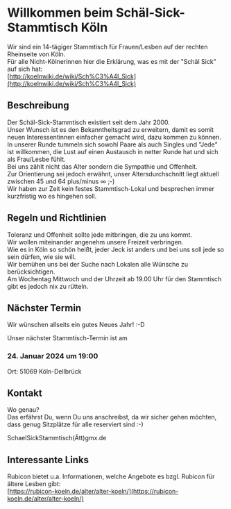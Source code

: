 # Willkommen beim Schäl-Sick-Stammtisch Köln

Wir sind ein 14-tägiger Stammtisch für Frauen/Lesben auf der rechten Rheinseite von Köln.  
Für alle Nicht-Kölnerinnen hier die Erklärung, was es mit der "Schäl Sick" auf sich hat:  
[http://koelnwiki.de/wiki/Sch%C3%A4l_Sick](http://koelnwiki.de/wiki/Sch%C3%A4l_Sick)  

## Beschreibung

Der Schäl-Sick-Stammtisch existiert seit dem Jahr 2000.  
Unser Wunsch ist es den Bekanntheitsgrad zu erweitern, damit es somit neuen Interessentinnen einfacher gemacht wird, dazu kommen zu können.  
In unserer Runde tummeln sich sowohl Paare als auch Singles und "Jede" ist willkommen, die Lust auf einen Austausch in netter Runde hat und sich als Frau/Lesbe fühlt.  
Bei uns zählt nicht das Alter sondern die Sympathie und Offenheit.  
Zur Orientierung sei jedoch erwähnt, unser Altersdurchschnitt liegt aktuell zwischen 45 und 64 plus/minus ∞ ;-)  
Wir haben zur Zeit kein festes Stammtisch-Lokal und besprechen immer kurzfristig wo es hingehen soll.  

## Regeln und Richtlinien

Toleranz und Offenheit sollte jede mitbringen, die zu uns kommt.  
Wir wollen miteinander angenehm unsere Freizeit verbringen.  
Wie es in Köln so schön heißt, jeder Jeck ist anders und bei uns soll jede so sein dürfen, wie sie will.  
Wir bemühen uns bei der Suche nach Lokalen alle Wünsche zu berücksichtigen.  
Am Wochentag Mittwoch und der Uhrzeit ab 19.00 Uhr für den Stammtisch gibt es jedoch nix zu rütteln.  

## Nächster Termin

Wir wünschen allseits ein gutes Neues Jahr! :-D

Unser nächster Stammtisch-Termin ist am  

### 24. Januar 2024 um 19:00  

Ort: 51069 Köln-Dellbrück

## Kontakt  

Wo genau?  
Das erfährst Du, wenn Du uns anschreibst, da wir sicher gehen möchten, dass genug Sitzplätze für alle reserviert sind :-)  

SchaelSickStammtisch(Ätt)gmx.de  

## Interessante Links

Rubicon bietet u.a. Informationen, welche Angebote es bzgl. Rubicon für ältere Lesben gibt:  
[https://rubicon-koeln.de/alter/alter-koeln/](https://rubicon-koeln.de/alter/alter-koeln/)
